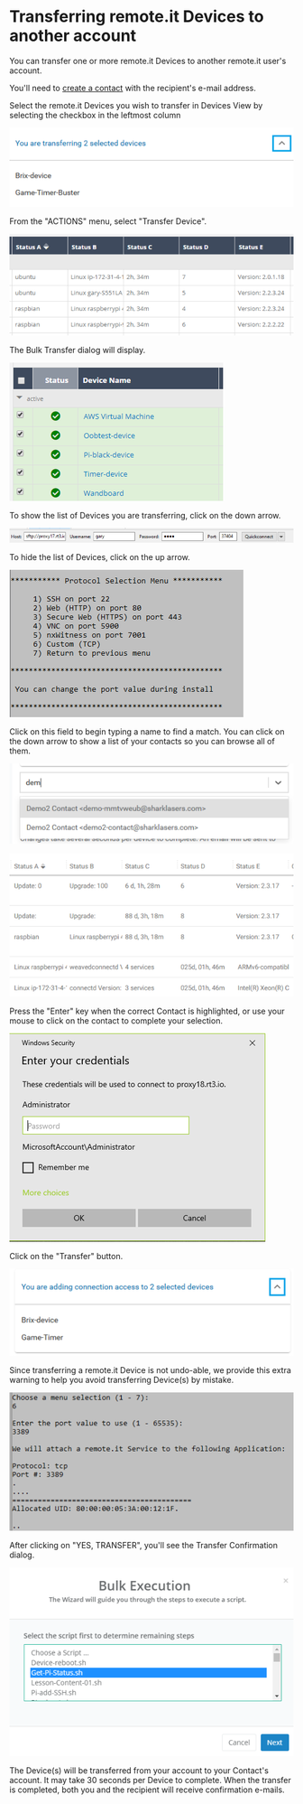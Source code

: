 # Transferring remote.it Devices to another account

You can transfer one or more remote.it Devices to another remote.it user's account.

You'll need to [create a contact](managing-contacts/create-a-contact.md) with the recipient's e-mail address.

Select the remote.it Devices you wish to transfer in Devices View by selecting the checkbox in the leftmost column

![](../.gitbook/assets/image%20%28212%29.png)

From the "ACTIONS" menu, select "Transfer Device".

![](../.gitbook/assets/image%20%28225%29.png)

The Bulk Transfer dialog will display.  

![](../.gitbook/assets/image%20%2814%29.png)

To show the list of Devices you are transferring, click on the down arrow.

![](../.gitbook/assets/image%20%28204%29.png)

To hide the list of Devices, click on the up arrow.

![](../.gitbook/assets/image%20%28274%29.png)

Click on this field to begin typing a name to find a match.  You can click on the down arrow to show a list of your contacts so you can browse all of them.

![](../.gitbook/assets/image%20%28164%29.png)

![](../.gitbook/assets/image%20%2892%29.png)

Press the "Enter" key when the correct Contact is highlighted, or use your mouse to click on the contact to complete your selection.

![](../.gitbook/assets/image%20%28333%29.png)

Click on the "Transfer" button.

![](../.gitbook/assets/image%20%28297%29.png)

Since transferring a remote.it Device is not undo-able, we provide this extra warning to help you avoid transferring Device\(s\) by mistake.

![](../.gitbook/assets/image%20%28112%29.png)

After clicking on "YES, TRANSFER", you'll see the Transfer Confirmation dialog.

![](../.gitbook/assets/image%20%28240%29.png)

The Device\(s\) will be transferred from your account to your Contact's account.  It may take 30 seconds per Device to complete.  When the transfer is completed, both you and the recipient will receive confirmation e-mails.

